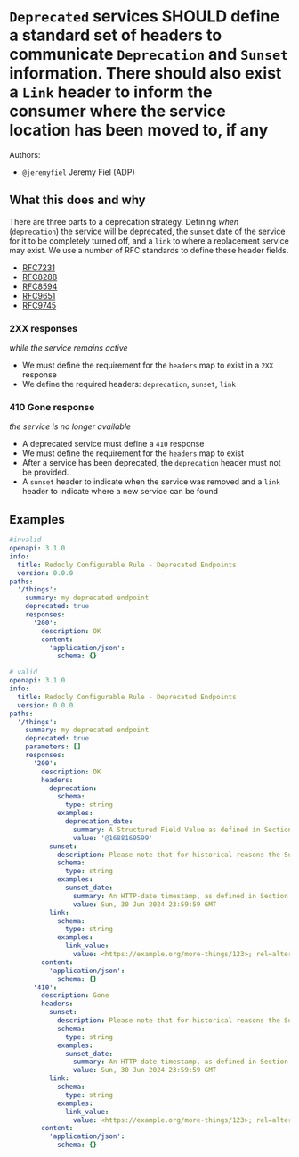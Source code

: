 # `Deprecated` services SHOULD define a standard set of headers to communicate `Deprecation` and `Sunset` information. There should also exist a `Link` header to inform the consumer where the service location has been moved to, if any

Authors:

- `@jeremyfiel` Jeremy Fiel (ADP)

## What this does and why

There are three parts to a deprecation strategy. Defining _when_ (`deprecation`) the service will be deprecated, the `sunset` date of the service for it to be completely turned off, and a `link` to where a replacement service may exist. We use a number of RFC standards to define these header fields. 

- [RFC7231][4]
- [RFC8288][1]
- [RFC8594][3]
- [RFC9651][5]
- [RFC9745][2]

### 2XX responses

_while the service remains active_

* We must define the requirement for the `headers` map to exist in a `2XX` response
* We define the required headers: `deprecation`, `sunset`, `link`

### 410 Gone response

_the service is no longer available_

* A deprecated service must define a `410` response
* We must define the requirement for the `headers` map to exist
* After a service has been deprecated, the `deprecation` header must not be provided.
* A `sunset` header to indicate when the service was removed and a `link` header to indicate where a new service can be found

## Examples

```yaml
#invalid
openapi: 3.1.0
info:
  title: Redocly Configurable Rule - Deprecated Endpoints
  version: 0.0.0
paths:
  '/things':
    summary: my deprecated endpoint
    deprecated: true
    responses:
      '200':
        description: OK
        content:
          'application/json':
            schema: {}
```

```yaml
# valid
openapi: 3.1.0
info:
  title: Redocly Configurable Rule - Deprecated Endpoints
  version: 0.0.0
paths:
  '/things':
    summary: my deprecated endpoint
    deprecated: true
    parameters: []
    responses:
      '200':
        description: OK
        headers:
          deprecation:
            schema:
              type: string
            examples:
              deprecation_date:
                summary: A Structured Field Value as defined in Section 3.3.7 of RFC9651[5].
                value: '@1688169599'
          sunset:
            description: Please note that for historical reasons the Sunset HTTP header field uses a different data type for date than the Deprecation header field
            schema:
              type: string
            examples:
              sunset_date:
                summary: An HTTP-date timestamp, as defined in Section 7.1.1.1 of [RFC7231][4], and SHOULD be a timestamp in the future.
                value: Sun, 30 Jun 2024 23:59:59 GMT
          link:
            schema:
              type: string
            examples:
              link_value:
                value: <https://example.org/more-things/123>; rel=alternate; title='the more-things api'
        content:
          'application/json':
            schema: {}
      '410':
        description: Gone
        headers:
          sunset:
            description: Please note that for historical reasons the Sunset HTTP header field uses a different data type for date than the Deprecation header field
            schema:
              type: string
            examples:
              sunset_date:
                summary: An HTTP-date timestamp, as defined in Section 7.1.1.1 of [RFC7231][4], and SHOULD be a timestamp in the future.
                value: Sun, 30 Jun 2024 23:59:59 GMT
          link:
            schema:
              type: string
            examples:
              link_value:
                value: <https://example.org/more-things/123>; rel=alternate; title='the more-things api'
        content:
          'application/json':
            schema: {}
```

[1]: https://datatracker.ietf.org/doc/html/rfc8288 "RFC8288 - Web Linking"
[2]: https://datatracker.ietf.org/doc/html/rfc9745/ "RFC 9745 - HTTP Deprecation Header Field"
[3]: https://datatracker.ietf.org/doc/html/rfc8594/ "RFC8594 - HTTP Sunset Header Field"
[4]: https://datatracker.ietf.org/doc/html/rfc7231#section-7.1.1.1 "RFC7231 - Date/Time Formats"
[5]: https://datatracker.ietf.org/doc/html/rfc9651/#section-3.3.7 "RFC9651 - Dates"
